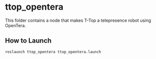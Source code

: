 # ttop_opentera
This folder contains a node that makes T-Top a telepresence robot using OpenTera.

## How to Launch
```bash
roslaunch ttop_opentera ttop_opentera.launch
```

